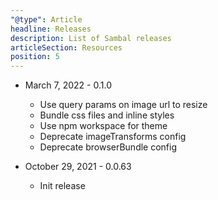 ```yaml
---
"@type": Article
headline: Releases
description: List of Sambal releases
articleSection: Resources
position: 5
---
```


* March 7, 2022 - 0.1.0
  * Use query params on image url to resize
  * Bundle css files and inline styles
  * Use npm workspace for theme
  * Deprecate imageTransforms config
  * Deprecate browserBundle config
  
* October 29, 2021 - 0.0.63
  * Init release



